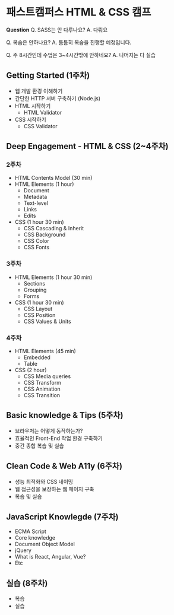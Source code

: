 # 패스트캠퍼스 HTML & CSS 캠프
**Question**
Q. SASS는 안 다루나요?
A. 다뤄요

Q. 복습은 안하나요?
A. 틈틈히 복습을 진행할 예정입니다.

Q. 주 8시간인데 수업은 3~4시간밖에 안하네요?
A. 나머지는 다 실습

## Getting Started (1주차)
* 웹 개발 환경 이해하기
* 간단한 HTTP 서버 구축하기 (Node.js)
* HTML 시작하기
  * HTML Validator
* CSS 시작하기
  * CSS Validator

## Deep Engagement - HTML & CSS (2~4주차)
### 2주차
* HTML Contents Model (30 min)
* HTML Elements (1 hour)
  * Document
  * Metadata
  * Text-level
  * Links
  * Edits
* CSS (1 hour 30 min)
  * CSS Cascading & Inherit
  * CSS Background
  * CSS Color
  * CSS Fonts

### 3주차
* HTML Elements (1 hour 30 min)
  * Sections
  * Grouping
  * Forms
* CSS (1 hour 30 min)
  * CSS Layout
  * CSS Position
  * CSS Values & Units

### 4주차
* HTML Elements (45 min)
  * Embedded
  * Table
* CSS (2 hour)
  * CSS Media queries
  * CSS Transform
  * CSS Animation
  * CSS Transition

## Basic knowledge & Tips (5주차)
* 브라우저는 어떻게 동작하는가?
* 효율적인 Front-End 작업 환경 구축하기
* 중간 종합 복습 및 실습

## Clean Code & Web A11y (6주차)
* 성능 최적화와 CSS 네이밍
* 웹 접근성을 보장하는 웹 페이지 구축
* 복습 및 실습

## JavaScript Knowlegde (7주차)
* ECMA Script
* Core knowledge
* Document Object Model
* jQuery
* What is React, Angular, Vue?
* Etc

## 실습 (8주차)
* 복습
* 실습